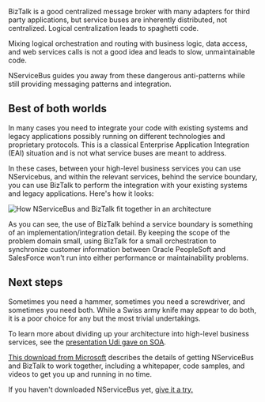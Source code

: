 <!--
title: "NServiceBus and BizTalk"
tags: 
-->

BizTalk is a good centralized message broker with many adapters for third party applications, but service buses are inherently distributed, not centralized. Logical centralization leads to spaghetti code.

Mixing logical orchestration and routing with business logic, data access, and web services calls is not a good idea and leads to slow, unmaintainable code.

NServiceBus guides you away from these dangerous anti-patterns while still providing messaging patterns and integration.

Best of both worlds
-------------------

In many cases you need to integrate your code with existing systems and legacy applications possibly running on different technologies and proprietary protocols. This is a classical Enterprise Application Integration (EAI) situation and is not what service buses are meant to address.

In these cases, between your high-level business services you can use NServicebus, and within the relevant services, behind the service boundary, you can use BizTalk to perform the integration with your existing systems and legacy applications. Here's how it looks:

![How NServiceBus and BizTalk fit together in an architecture](https://particular.blob.core.windows.net/media/Default/images/NServiceBus_biztalk.png "How NServiceBus and BizTalk fit together in an architecture")

As you can see, the use of BizTalk behind a service boundary is something of an implementation/integration detail. By keeping the scope of the problem domain small, using BizTalk for a small orchestration to synchronize customer information between Oracle PeopleSoft and SalesForce won't run into either performance or maintainability problems.

Next steps
----------

Sometimes you need a hammer, sometimes you need a screwdriver, and sometimes you need both. While a Swiss army knife may appear to do both, it is a poor choice for any but the most trivial undertakings.

To learn more about dividing up your architecture into high-level business services, see the [presentation Udi gave on SOA](architectural-principles.md).

[This download from Microsoft](http://www.microsoft.com/downloads/details.aspx?displaylang=en&FamilyID=b57b7625-7316-4f56-b88e-1fb685efae5b) describes the details of getting NServiceBus and BizTalk to work together, including a whitepaper, code samples, and videos to get you up and running in no time.

If you haven't downloaded NServiceBus yet, [give it a try.](/downloads)

